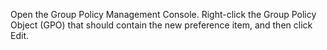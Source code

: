 <Token xmlns:xlink="http://www.w3.org/1999/xlink">Open the <ui xmlns="http://ddue.schemas.microsoft.com/authoring/2003/5">Group Policy Management Console</ui>. Right-click the Group Policy Object (GPO) that should contain the new preference item, and then click <ui xmlns="http://ddue.schemas.microsoft.com/authoring/2003/5">Edit</ui>.</Token>